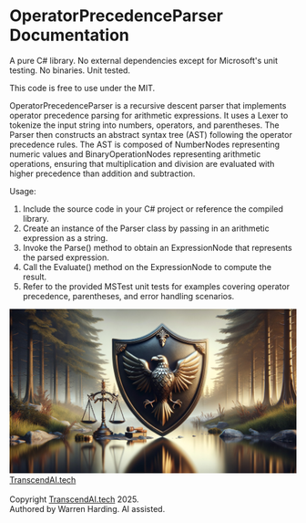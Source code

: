 # OperatorPrecedenceParser Documentation

A pure C# library. No external dependencies except for Microsoft's unit testing. No binaries. Unit tested.

This code is free to use under the MIT.

OperatorPrecedenceParser is a recursive descent parser that implements operator precedence parsing for arithmetic expressions. It uses a Lexer to tokenize the input string into numbers, operators, and parentheses. The Parser then constructs an abstract syntax tree (AST) following the operator precedence rules. The AST is composed of NumberNodes representing numeric values and BinaryOperationNodes representing arithmetic operations, ensuring that multiplication and division are evaluated with higher precedence than addition and subtraction.

Usage:
1. Include the source code in your C# project or reference the compiled library.
2. Create an instance of the Parser class by passing in an arithmetic expression as a string.
3. Invoke the Parse() method to obtain an ExpressionNode that represents the parsed expression.
4. Call the Evaluate() method on the ExpressionNode to compute the result.
5. Refer to the provided MSTest unit tests for examples covering operator precedence, parentheses, and error handling scenarios.

![AI Image](aiimage.jpg)
[TranscendAI.tech](https://TranscendAI.tech)<br>
<br>
Copyright [TranscendAI.tech](https://TranscendAI.tech) 2025.</br>
Authored by Warren Harding. AI assisted.</br>